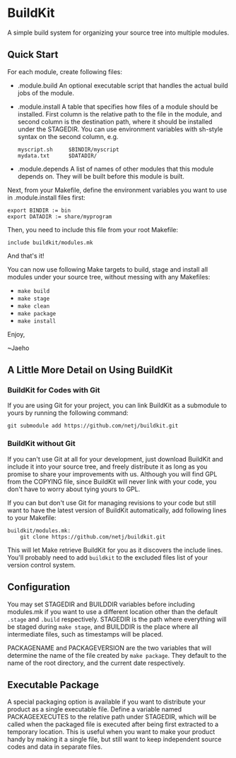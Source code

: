 BuildKit
========

A simple build system for organizing your source tree into multiple modules.


Quick Start
-----------

For each module, create following files:

 * .module.build
     An optional executable script that handles the actual build jobs
     of the module.
 * .module.install
     A table that specifies how files of a module should be installed.
     First column is the relative path to the file in the module, and
     second column is the destination path, where it should be
     installed under the STAGEDIR.  You can use environment variables
     with sh-style syntax on the second column, e.g.

       myscript.sh     $BINDIR/myscript
       mydata.txt      $DATADIR/

 * .module.depends
     A list of names of other modules that this module depends on.
     They will be built before this module is built.

Next, from your Makefile, define the environment variables you want to use in
.module.install files first:

    export BINDIR := bin
    export DATADIR := share/myprogram

Then, you need to include this file from your root Makefile:

    include buildkit/modules.mk

And that's it!

You can now use following Make targets to build, stage and install all modules
under your source tree, without messing with any Makefiles:

 * `make build`
 * `make stage`
 * `make clean`
 * `make package`
 * `make install`


Enjoy,

~Jaeho



A Little More Detail on Using BuildKit
--------------------------------------

### BuildKit for Codes with Git

If you are using Git for your project, you can link BuildKit as a submodule to
yours by running the following command:

    git submodule add https://github.com/netj/buildkit.git


### BuildKit without Git

If you can't use Git at all for your development, just download BuildKit and
include it into your source tree, and freely distribute it as long as you
promise to share your improvements with us.  Although you will find GPL from
the COPYING file, since BuildKit will never link with your code, you don't have
to worry about tying yours to GPL.

If you can but don't use Git for managing revisions to your code but still want
to have the latest version of BuildKit automatically, add following lines to
your Makefile:

    buildkit/modules.mk:
    	git clone https://github.com/netj/buildkit.git

This will let Make retrieve BuildKit for you as it discovers the include lines.
You'll probably need to add `buildkit` to the excluded files list of your
version control system.


Configuration
-------------

You may set STAGEDIR and BUILDDIR variables before including modules.mk
if you want to use a different location other than the default `.stage` and
`.build` respectively.  STAGEDIR is the path where everything will be staged
during `make stage`, and BUILDDIR is the place where all intermediate files,
such as timestamps will be placed.

PACKAGENAME and PACKAGEVERSION are the two variables that will determine the
name of the file created by `make package`.  They default to the name of the
root directory, and the current date respectively.


Executable Package
------------------

A special packaging option is available if you want to distribute your product
as a single executable file.  Define a variable named PACKAGEEXECUTES to the
relative path under STAGEDIR, which will be called when the packaged file is
executed after being first extracted to a temporary location.  This is useful
when you want to make your product handy by making it a single file, but still
want to keep independent source codes and data in separate files.


